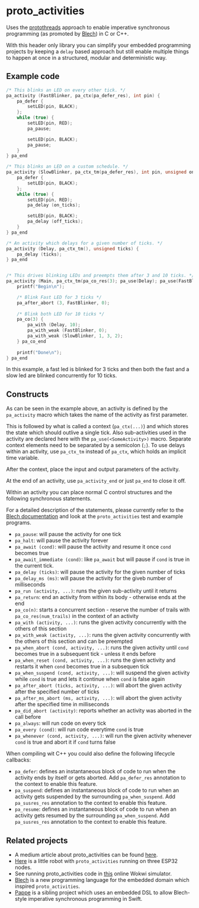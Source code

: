 # proto_activities

Uses the [protothreads](http://dunkels.com/adam/pt/) approach to enable imperative synchronous programming (as promoted by [Blech](https://blech-lang.org/)) in C or C++.

With this header only library you can simplify your embedded programming projects by keeping a `delay` based approach but still enable multiple things to happen at once in a structured, modular and deterministic way.

## Example code

```C
/* This blinks an LED on every other tick. */
pa_activity (FastBlinker, pa_ctx(pa_defer_res), int pin) {
    pa_defer {
        setLED(pin, BLACK);
    };
    while (true) {
        setLED(pin, RED);
        pa_pause;

        setLED(pin, BLACK);
        pa_pause;
    }
} pa_end

/* This blinks an LED on a custom schedule. */
pa_activity (SlowBlinker, pa_ctx_tm(pa_defer_res), int pin, unsigned on_ticks, unsigned off_ticks) {
    pa_defer {
        setLED(pin, BLACK);
    };
    while (true) {
        setLED(pin, RED);
        pa_delay (on_ticks);

        setLED(pin, BLACK);
        pa_delay (off_ticks);
    }
} pa_end

/* An activity which delays for a given number of ticks. */
pa_activity (Delay, pa_ctx_tm(), unsigned ticks) {
    pa_delay (ticks);
} pa_end


/* This drives blinking LEDs and preempts them after 3 and 10 ticks. */
pa_activity (Main, pa_ctx_tm(pa_co_res(3); pa_use(Delay); pa_use(FastBlinker); pa_use(SlowBlinker))) {
    printf("Begin\n");

    /* Blink Fast LED for 3 ticks */
    pa_after_abort (3, FastBlinker, 0);
    
    /* Blink both LED for 10 ticks */
    pa_co(3) {
        pa_with (Delay, 10);
        pa_with_weak (FastBlinker, 0);
        pa_with_weak (SlowBlinker, 1, 3, 2);
    } pa_co_end
    
    printf("Done\n");
} pa_end
```

In this example, a fast led is blinked for 3 ticks and then both the fast and a slow led are blinked concurrently for 10 ticks.

## Constructs

As can be seen in the example above, an activity is defined by the `pa_activity` macro which takes the
name of the activity as first parameter. 

This is followed by what is called a context (`pa_ctx(...)`) and which stores the 
state which should outlive a single tick. Also sub-activities used in the activity are declared here with the `pa_use(<SomeActivity>)` macro. Separate context elements need to be separated by a semicolon (`;`).
To use delays within an activity, use `pa_ctx_tm` instead of `pa_ctx`, which holds an implicit time variable.

After the context, place the input and output parameters of the activity.

At the end of an activity, use `pa_activity_end` or just `pa_end` to close it off. 

Within an activity you can place normal C control structures and the following synchronous statements.

For a detailed description of the statements, please currently refer to the [Blech documentation](https://www.blech-lang.org/docs/user-manual/statements) and look at the `proto_activities` test and example programs.

* `pa_pause`: will pause the activity for one tick
* `pa_halt`: will pause the activity forever
* `pa_await (cond)`: will pause the activity and resume it once `cond` becomes true
* `pa_await_immediate (cond)`: like `pa_await` but will pause if `cond` is true in the current tick. 
* `pa_delay (ticks)`: will pause the activity for the given number of ticks
* `pa_delay_ms (ms)`: will pause the activity for the giveb number of milliseconds
* `pa_run (activity, ...)`: runs the given sub-activity until it returns
* `pa_return`: end an activity from within its body - otherwise ends at the end
* `pa_co(n)`: starts a concurrent section - reserve the number of trails with `pa_co_res(num_trails)` in the context of an activity
* `pa_with (activity, ...)`: runs the given activity concurrently with the others of this section
* `pa_with_weak (activity, ...)`: runs the given activity concurrently with the others of this section and can be preempted
* `pa_when_abort (cond, activity, ...)`: runs the given activity until `cond` becomes true in a subsequent tick - unless it ends before
* `pa_when_reset (cond, activity, ...)`: runs the given activity and restarts it when `cond` becomes true in a subsequen tick
* `pa_when_suspend (cond, activity, ...)`: will suspend the given activity while `cond` is true and lets it continue when `cond` is false again
* `pa_after_abort (ticks, activity, ...)`: will abort the given activity after the specified number of ticks
* `pa_after_ms_abort (ms, activity, ...)`: will abort the given activity after the specified time in milliseconds
* `pa_did_abort (activity)`: reports whether an activity was aborted in the call before
* `pa_always`: will run code on every tick
* `pa_every (cond)`: will run code everytime `cond` is true
* `pa_whenever (cond, activity, ...)`: will run the given activity whenever `cond` is true and abort it if `cond` turns false

When compiling wit C++ you could also define the following lifecycle callbacks:

* `pa_defer`: defines an instantaneous block of code to run when the activity ends by itself or gets aborted. Add `pa_defer_res` annotation to the context to enable this feature.
* `pa_suspend`: defines an instantaneous block of code to run when an activity gets suspended by the surrounding `pa_when_suspend`. Add `pa_susres_res` annotation to the context to enable this feature.
* `pa_resume`: defines an instantaneous block of code to run when an activity gets resumed by the surrounding `pa_when_suspend`. Add `pa_susres_res` annotation to the context to enable this feature.
 

## Related projects

* A medium article about proto_activities can be found [here](https://medium.com/@zauberei02_ruhigste/boosting-embedded-real-time-productivity-with-imperative-synchronous-programming-22aa2eb38414).
* [Here](https://github.com/frameworklabs/ego) is a little robot with `proto_activities` running on three ESP32 nodes.
* See running proto_activities code in [this](https://wokwi.com/projects/385178429273730049) online Wokwi simulator. 
* [Blech](https://blech-lang.org/) is a new programming language for the embedded domain which inspired `proto_activities`.
* [Pappe](https://github.com/frameworklabs/Pappe) is a sibling project which uses an embedded DSL to allow Blech-style imperative synchronous programming in Swift.
